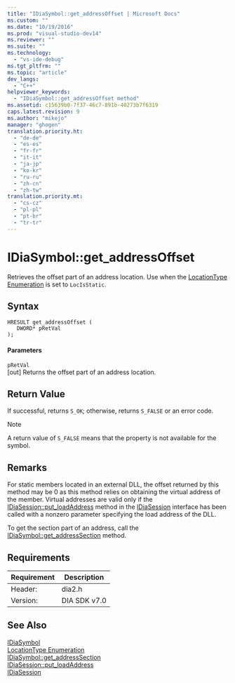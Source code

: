 ```yaml
---
title: "IDiaSymbol::get_addressOffset | Microsoft Docs"
ms.custom: ""
ms.date: "10/19/2016"
ms.prod: "visual-studio-dev14"
ms.reviewer: ""
ms.suite: ""
ms.technology: 
  - "vs-ide-debug"
ms.tgt_pltfrm: ""
ms.topic: "article"
dev_langs: 
  - "C++"
helpviewer_keywords: 
  - "IDiaSymbol::get_addressOffset method"
ms.assetid: c15639b0-7f37-46c7-891b-40273b7f6319
caps.latest.revision: 9
ms.author: "mikejo"
manager: "ghogen"
translation.priority.ht: 
  - "de-de"
  - "es-es"
  - "fr-fr"
  - "it-it"
  - "ja-jp"
  - "ko-kr"
  - "ru-ru"
  - "zh-cn"
  - "zh-tw"
translation.priority.mt: 
  - "cs-cz"
  - "pl-pl"
  - "pt-br"
  - "tr-tr"
---
```

# IDiaSymbol::get_addressOffset
Retrieves the offset part of an address location. Use when the [LocationType Enumeration](../debug-interface-access/locationtype.md) is set to `LocIsStatic`.  
  
## Syntax  
  
```cpp#  
HRESULT get_addressOffset (   
   DWORD* pRetVal  
);  
```  
  
#### Parameters  
 `pRetVal`  
 [out] Returns the offset part of an address location.  
  
## Return Value  
 If successful, returns `S_OK`; otherwise, returns `S_FALSE` or an error code.  
  
> [!NOTE]
>  A return value of `S_FALSE` means that the property is not available for the symbol.  
  
## Remarks  
 For static members located in an external DLL, the offset returned by this method may be 0 as this method relies on obtaining the virtual address of the member. Virtual addresses are valid only if the [IDiaSession::put_loadAddress](../debug-interface-access/idiasession--put_loadaddress.md) method in the [IDiaSession](../debug-interface-access/idiasession.md) interface has been called with a nonzero parameter specifying the load address of the DLL.  
  
 To get the section part of an address, call the [IDiaSymbol::get_addressSection](../debug-interface-access/idiasymbol--get_addresssection.md) method.  
  
## Requirements  
  
|Requirement|Description|  
|-----------------|-----------------|  
|Header:|dia2.h|  
|Version:|DIA SDK v7.0|  
  
## See Also  
 [IDiaSymbol](../debug-interface-access/idiasymbol.md)   
 [LocationType Enumeration](../debug-interface-access/locationtype.md)   
 [IDiaSymbol::get_addressSection](../debug-interface-access/idiasymbol--get_addresssection.md)   
 [IDiaSession::put_loadAddress](../debug-interface-access/idiasession--put_loadaddress.md)   
 [IDiaSession](../debug-interface-access/idiasession.md)